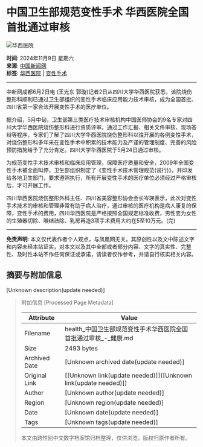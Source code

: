 # 中国卫生部规范变性手术 华西医院全国首批通过审核

![华西医院](https://dolphin.deliver.ifeng.com/c?z=ifeng&la=0&si=2&ci=23&cg=22&c=29&or=232&l=765&bg=765&b=763&u=https://y0.ifengimg.com/34c4a1d78882290c/2012/0528/1x1.gif)

**时间**: 2024年11月9日 星期六  
**来源**: [中国新闻网](http://www.chinanews.com.cn/jk/2011/06-02/3087007.shtml)  
**标签**: [华西医院](http://search.ifeng.com/sofeng/search.action?c=1&q=%E5%8D%8E%E8%A5%BF%E5%8C%BB%E9%99%A2) | [变性手术](http://search.ifeng.com/sofeng/search.action?c=1&q=%E5%8F%98%E6%80%A7%E6%89%8B%E6%9C%AF)

---

中新网成都6月2日电 (王光东 郭璇)记者2日从四川大学华西医院获悉，该院烧伤整形科顺利已通过卫生部组织的变性手术临床应用能力技术审核，成为全国首批、四川省第一家合法开展变性手术的医疗单位。

据介绍，5月中旬，卫生部第三类医疗技术审核机构中国医师协会的9名专家对四川大学华西医院烧伤整形科进行资质评审。通过工作汇报、相关文件审核、现场答辩等程序，专家们了解了四川大学华西医院烧伤整形科以往开展的各例变性手术，对烧伤整形科多年来在变性手术中积累的技术能力及严谨的管理制度、完善的风险预防措施给予了充分肯定。四川大学华西医院于5月24日通过审核。

为规范变性手术技术审核和临床应用管理，保障医疗质量和安全，2009年全国变性手术被全面叫停，卫生部组织制定了《变性手术技术管理规范(试行)》，并印发给各地卫生部门，要求遵照执行，所有开展变性手术的医疗单位必须经过严格审核后，才可开展工作。

四川华西医院烧伤整形外科主任、四川省美容整形协会会长岑瑛表示，此次对变性手术技术的审核和管理非常有助于病人治疗，通过审核的医疗机构是病人康复的保障，变性手术的费用，四川华西医院是严格按照全国规定标准收费，男性变为女性的生殖器切除、喉结祛除、乳房再造3项手术费用大约在5至10万元。(完)

---

**免责声明**: 本文仅代表作者个人观点，与凤凰网无关。其原创性以及文中陈述文字和内容未经本站证实，对本文以及其中全部或者部分内容、文字的真实性、完整性、及时性本站不作任何保证或承诺，请读者仅作参考，并请自行核实相关内容。

## 摘要与附加信息

<!-- tcd_abstract -->
[Unknown description(update needed)]
<!-- tcd_abstract_end -->

> 附加信息 [Processed Page Metadata]
>
> | Attribute       | Value                                  |
> |-----------------|----------------------------------------|
> | Filename        | health_中国卫生部规范变性手术华西医院全国首批通过审核_-_健康.md                             |
> | Size            | 2493 bytes                           |
> | Archived Date   | [Unknown archived date(update needed)]                             |
> | Original Link   | [[Unknown link(update needed)]]([Unknown link(update needed)])                       |
> | Author          | [Unknown author(update needed)]                               |
> | Region          | [Unknown region(update needed)]                               |
> | Date            | [Unknown date(update needed)]                                 |
> | Tags            | [Unknown tags(update needed)]                                 |
>
> 本文由跨性别中文数字档案馆归档整理，仅供浏览。版权归原作者所有。
>